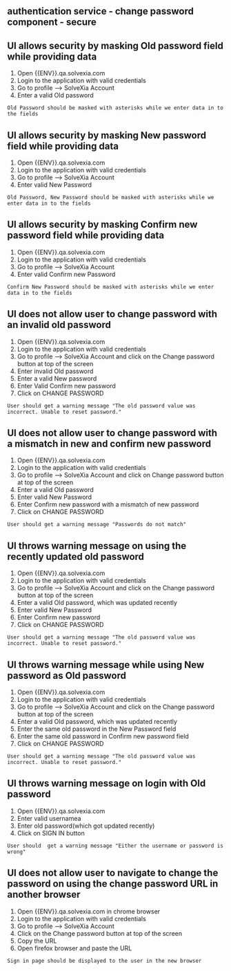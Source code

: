 ## authentication service - change password component - secure

## UI allows security by masking Old password field while providing data

1. Open {{ENV}}.qa.solvexia.com
2. Login to the application with valid credentials
3. Go to profile --> SolveXia Account
4. Enter a valid Old password

`Old Password should be masked with asterisks while we enter data in to the fields`

## UI allows security by masking New password field while providing data
 
1. Open {{ENV}}.qa.solvexia.com
2. Login to the application with valid credentials
3. Go to profile --> SolveXia Account
4. Enter valid New Password

`Old Password, New Password should be masked with asterisks while we enter data in to the fields`

## UI allows security by masking Confirm new password field while providing data
 
1. Open {{ENV}}.qa.solvexia.com
2. Login to the application with valid credentials
3. Go to profile --> SolveXia Account
4. Enter valid Confirm new Password

`Confirm New Password should be masked with asterisks while we enter data in to the fields`

## UI does not allow user to change password with an invalid old password

1. Open {{ENV}}.qa.solvexia.com
2. Login to the application with valid credentials
3. Go to profile --> SolveXia Account and click on the Change password button at top of the screen 
4. Enter invalid Old  password
5. Enter a valid New password
6. Enter Valid Confirm new password
7. Click on CHANGE PASSWORD

`User should get a warning message "The old password value was incorrect. Unable to reset password."`

## UI does not allow user to change password with a mismatch in  new and confirm new password

1. Open {{ENV}}.qa.solvexia.com
2. Login to the application with valid credentials
3. Go to profile --> SolveXia Account and click on Change password button at top of the screen 
4. Enter a valid Old  password
5. Enter valid New Password
6. Enter Confirm new password with a mismatch of new  password
7. Click on CHANGE PASSWORD

`User should get a warning message "Passwords do not match"`

## UI throws warning message on using the recently updated old password

1. Open {{ENV}}.qa.solvexia.com
2. Login to the application with valid credentials
3. Go to profile --> SolveXia Account and click on the Change password button at top of the screen 
4. Enter a valid Old  password, which was updated recently
5. Enter valid New Password
6. Enter Confirm new password
7. Click on CHANGE PASSWORD

 `User should get a warning message "The old password value was incorrect. Unable to reset password."`

## UI throws warning message while using New password as Old password

1. Open {{ENV}}.qa.solvexia.com
2. Login to the application with valid credentials
3. Go to profile --> SolveXia Account and click on the Change password button at top of the screen 
4. Enter a valid Old  password, which was updated recently
5. Enter the same old password in the New Password field
6. Enter the same old password in Confirm new password field
7. Click on CHANGE PASSWORD

`User should get a warning message "The old password value was incorrect. Unable to reset password."`

## UI throws warning message on login with Old password 

1. Open {{ENV}}.qa.solvexia.com
2. Enter valid usernamea 
3. Enter old password(which got updated recently)
4. Click on SIGN IN button

`User should  get a warning message "Either the username or password is wrong"`

## UI does not allow user to navigate to change the password on using the change password URL in another browser

1. Open {{ENV}}.qa.solvexia.com in chrome browser
2. Login to the application with valid credentials
3. Go to profile --> SolveXia Account
4. Click on the Change password button at top of the screen
5. Copy the URL 
6. Open firefox browser and paste the URL

`Sign in page should be displayed to the user in the new browser`

